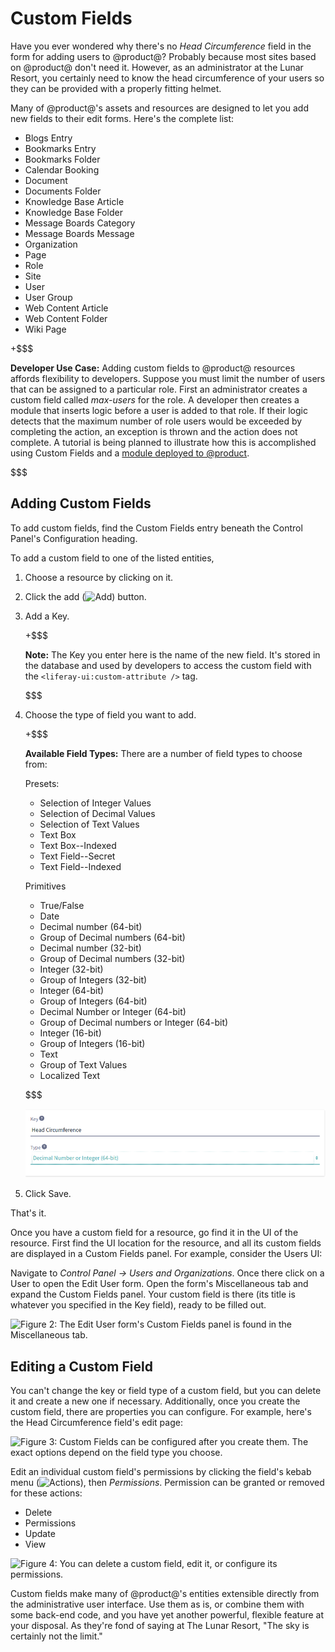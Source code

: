 # Custom Fields [](id=custom-fields)

Have you ever wondered why there's no *Head Circumference* field in the form for
adding users to @product@? Probably because most sites based on @product@ don't
need it. However, as an administrator at the Lunar Resort, you certainly need to
know the head circumference of your users so they can be provided with a
properly fitting helmet. 

Many of @product@'s assets and resources are designed to let you add new fields
to their edit forms. Here's the complete list:

- Blogs Entry
- Bookmarks Entry
- Bookmarks Folder
- Calendar Booking
- Document
- Documents Folder
- Knowledge Base Article
- Knowledge Base Folder
- Message Boards Category
- Message Boards Message
- Organization
- Page
- Role
- Site
- User
- User Group
- Web Content Article
- Web Content Folder
- Wiki Page

+$$$

**Developer Use Case:** Adding custom fields to @product@ resources affords
flexibility to developers. Suppose you must limit the number of users
that can be assigned to a particular role. First an administrator creates a custom
field called *max-users* for the role. A developer then creates a module that
inserts logic before a user is added to that role. If their logic detects that
the maximum number of role users would be exceeded by completing the action, an
exception is thrown and the action does not complete. A tutorial is being
planned to illustrate how this is accomplished using Custom Fields and a [module
deployed to @product](/develop/tutorials/-/knowledge_base/7-0/fundamentals#modules).

<!-- Add link to expando tutorial when written -->

$$$

## Adding Custom Fields [](id=adding-custom-fields)

To add custom fields, find the Custom Fields entry beneath the Control Panel's
Configuration heading.

To add a custom field to one of the listed entities, 

1.  Choose a resource by clicking on it.

2.  Click the add (![Add](../../images-dxp/icon-add.png)) button.

3.  Add a Key.

    +$$$

    **Note:** The Key you enter here is the name of the new field. It's stored
    in the database and used by developers to access the custom field with the
    `<liferay-ui:custom-attribute />` tag.

    $$$

4. Choose the type of field you want to add.

    +$$$

    **Available Field Types:** There are a number of field types to choose from:

    Presets:

    - Selection of Integer Values
    - Selection of Decimal Values
    - Selection of Text Values
    - Text Box
    - Text Box--Indexed
    - Text Field--Secret
    - Text Field--Indexed

    Primitives

    - True/False
    - Date
    - Decimal number (64-bit)
    - Group of Decimal numbers (64-bit)
    - Decimal number (32-bit)
    - Group of Decimal numbers (32-bit)
    - Integer (32-bit)
    - Group of Integers (32-bit)
    - Integer (64-bit)
    - Group of Integers (64-bit)
    - Decimal Number or Integer (64-bit)
    - Group of Decimal numbers or Integer (64-bit)
    - Integer (16-bit)
    - Group of Integers (16-bit)
    - Text
    - Group of Text Values
    - Localized Text

    $$$

    ![Figure 1: At The Lunar Resort, a Head Circumference field is necessary for all users.](../../images/custom-fields-user-head-circumference.png)

5. Click Save.

That's it.

Once you have a custom field for a resource, go find it in the UI of the
resource. First find the UI location for the resource, and all its custom fields
are displayed in a Custom Fields panel. For example, consider the Users UI:

Navigate to *Control Panel &rarr; Users and Organizations*. Once
there click on a User to open the Edit User form. Open the form's
Miscellaneous tab and expand the Custom Fields panel. Your custom field is
there (its title is whatever you specified in the Key field), ready to be
filled out.

![Figure 2: The Edit User form's Custom Fields panel is found in the
Miscellaneous tab.](../../images/custom-fields-panel.png)

## Editing a Custom Field [](id=editing-a-custom-field)

You can't change the key or field type of a custom field, but you can delete it
and create a new one if necessary. Additionally, once you create the custom
field, there are properties you can configure. For example, here's the Head
Circumference field's edit page: 

![Figure 3: Custom Fields can be configured after you create them. The exact
options depend on the field type you choose.](../../images/custom-fields-configuration.png)

Edit an individual custom field's permissions by clicking the field's kebab menu
(![Actions](../../images-dxp/icon-actions.png)), then *Permissions*.  Permission
can be granted or removed for these actions:

- Delete
- Permissions
- Update
- View

![Figure 4: You can delete a custom field, edit it, or configure its
permissions.](../../images/custom-fields-edit.png)

Custom fields make many of @product@'s entities extensible directly from the
administrative user interface. Use them as is, or combine them with some
back-end code, and you have yet another powerful, flexible feature at your
disposal. As they're fond of saying at The Lunar Resort, "The sky is certainly
not the limit."
